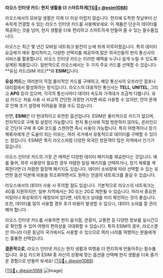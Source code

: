 **라오스 인터넷 카드: 현지 생활을 더 스마트하게[[TG💪+ @esim1088](https://t.me/s/esim1088)]**

라오스에서의 모바일 생활은 이제 더 이상 어렵지 않습니다. 현지에 도착한 첫날부터 신속하게 연결할 수 있는 라오스 인터넷 카드를 사용해보세요. 이 제품은 단순히 데이터를 제공하는 것을 넘어, 현지 생활을 더욱 편리하고 스마트하게 만들어 줄 수 있는 필수품입니다.

라오스는 최근 몇 년간 모바일 네트워크 발전이 눈에 띄게 이루어졌습니다. 특히 데이터 요금제가 매우 합리적이고, 다양한 선택지를 제공하여 많은 외국인들이 현지 통신사의 서비스를 활용합니다. 라오스 인터넷 카드는 이러한 혜택을 누구나 쉽게 누릴 수 있도록 설계된 제품입니다. 일반적으로 라오스에서는 두 가지 주요 카드를 선택할 수 있습니다: **유심 카드(SIM 카드)**와 **ESIM**입니다.

**유심 카드**는 여러분이 직접 물리적인 카드를 구매하고, 해당 통신사의 오프라인 점포나 대리점에서 활성화하는 방식입니다. 라오스의 대표적인 통신사는 **TELL**, **UNITEL**, 그리고 **APG** 등이 있으며, 각각의 통신사마다 데이터 속도와 가격대가 조금씩 다릅니다. 유심 카드는 처음 사용 시 비교적 간단한 과정만 거치면 바로 사용할 수 있지만, 언어 문제로 인해 초기 설정에 어려움을 겪을 수도 있습니다.

반면, **ESIM**은 더 현대적이고 유연한 옵션입니다. ESIM은 물리적으로 카드가 없으며, 전자적으로 구매 및 설정이 가능합니다. 현지 통신사에 직접 방문하지 않아도, 온라인으로 간단히 구매 후 QR 코드를 스캔하면 즉시 사용이 가능합니다. 특히 여행객이나 장기 체류자에게 큰 도움이 되는 이유는, 여러 국가에서 유동적으로 데이터를 구매할 수 있다는 점입니다. ESIM은 특히 라오스처럼 다양한 외국인 방문객이 많은 지역에서 인기가 많습니다.

라오스 인터넷 카드의 가장 큰 매력은 다양한 데이터 패키지를 제공한다는 것입니다. 예를 들어, 하루 사용량이 필요한 경우 저렴한 일일 패키지를 선택하거나, 장기 체류를 계획한다면 더 저렴한 월정액 패키지도 있습니다. 데이터 소비량에 따라 선택할 수 있는 유연한 옵션 덕분에 비용을 최소화하면서도 원하는 만큼의 네트워크를 즐길 수 있습니다.

라오스에서의 데이터 사용 시 주의할 점도 있습니다. 기본적으로 라오스의 네트워크는 4G를 지원하지만, 일부 지역에서는 3G 또는 2G로 제한될 수 있습니다. 따라서 중요한 미팅이나 화상회의가 예정되어 있다면, 네트워크 상태를 미리 확인하는 것이 좋습니다. 또한, 데이터를 많이 사용할 경우 추가 비용이 발생할 수 있으니, 데이터 소비를 잘 관리해야 합니다.

라오스 인터넷 카드를 사용하면 현지 음식점, 관광지, 교통편 등 다양한 정보를 실시간으로 확인할 수 있어 여행의 편의성을 극대화할 수 있습니다. 특히 ESIM의 경우, 라오스뿐만 아니라 다른 동남아 국가에서도 사용할 수 있으므로 여러 나라를 여행하는 분들에게는 훌륭한 선택입니다.

**결론적으로**, 라오스 인터넷 카드는 현지 생활과 여행을 더 편리하게 만들어주는 필수품입니다. 유심 카드와 ESIM 중 자신의 상황에 맞는 옵션을 선택해 현지 생활을 더욱 즐거운 경험으로 만들어 보세요! [[TG💪+ @esim1088](https://t.me/s/esim1088)]

[[TG💪+ @esim1088](https://t.me/s/esim1088) ![Image](https://i.postimg.cc/Y0z9fWf4/image.png)]